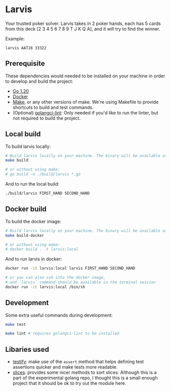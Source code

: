 # Larvis

Your trusted poker solver.
Larvis takes in 2 poker hands, each has 5 cards from this deck [2 3 4 5 6 7 8 9 T J K Q A], and it will try to find the winner.

Example:
```
larvis AATJ8 33322
```

## Prerequisite

These dependencies would needed to be installed on your machine in order to develop and build the project:

- [Go 1.20](https://go.dev/dl/)
- [Docker](https://www.docker.com/)
- [Make](https://www.gnu.org/software/make/), or any other versions of make. We're using Makefile to provide shortcuts to build and test commands.
- (Optional) [golangci-lint](https://golangci-lint.run/): Only needed if you'd like to run the linter, but not required to build the project.

## Local build

To build larvis locally:

```bash
# Build larvis locally on your machine. The binary will be available at ./build/larvis
make build

# or without using make:
# go build -o ./build/larvis *.go
```

And to run the local build:

```bash
./build/larvis FIRST_HAND SECOND_HAND
```

## Docker build

To build the docker image:

```bash
# Build larvis locally on your machine. The binary will be available at ./build/larvis
make build-docker

# or without using make:
# docker build . -t larvis:local
```

And to run larvis in docker:

```bash
docker run -it larvis:local larvis FIRST_HAND SECOND_HAND

# or you can also ssh into the docker image,
# and `larvis` command should be available in the terminal session
docker run -it larvis:local /bin/sh
```

## Development

Some extra useful commands during development:

```bash
make test

make lint # requires golangci-lint to be installed
```

## Libaries used

- [testify](https://github.com/stretchr/testify): make use of the `assert` method that helps defining test assertions quicker and make
  tests more readable.
- [slices](https://pkg.go.dev/golang.org/x/exp@v0.0.0-20230203172020-98cc5a0785f9/slices): provides some nicer methods to sort slices.
  Although this is a part of the experimental golang repo, I thought this is a small enough project that it should be ok to try out the
  module here.
